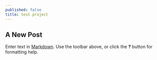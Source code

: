 ```yaml
---
published: false
title: test project
---
```

## A New Post

Enter text in [Markdown](http://daringfireball.net/projects/markdown/). Use the toolbar above, or click the **?** button for formatting help.
